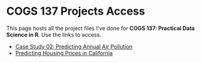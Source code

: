 # COGS 137 Projects Access
This page hosts all the project files I've done for **COGS 137: Practical Data Science in R**. Use the links to access.

- [Case Study 02: Predicting Annual Air Pollution](cs02.html)
- [Predicting Housing Prices in California](final_project.html)
